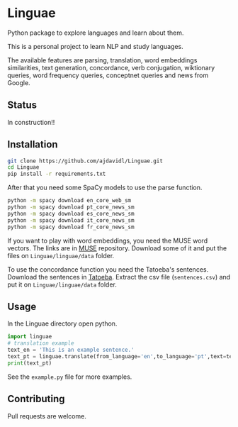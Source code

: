 # Linguae
Python package to explore languages and learn about them.

This is a personal project to learn NLP and study languages.

The available features are parsing, translation, word embeddings similarities, text generation, concordance, verb conjugation, wiktionary queries, word frequency queries, conceptnet queries and news from Google.

## Status
In construction!!

## Installation

```bash
git clone https://github.com/ajdavidl/Linguae.git
cd Linguae
pip install -r requirements.txt
```
After that you need some SpaCy models to use the parse function.

```bash
python -m spacy download en_core_web_sm
python -m spacy download pt_core_news_sm
python -m spacy download es_core_news_sm
python -m spacy download it_core_news_sm
python -m spacy download fr_core_news_sm
```

If you want to play with word embeddings, you need the MUSE word vectors. The links are in [MUSE](https://github.com/facebookresearch/MUSE#download) repository. 
Download some of it and put the files on `Linguae/linguae/data` folder.

To use the concordance function you need the Tatoeba's sentences. 
Download the sentences in [Tatoeba](https://tatoeba.org/en/downloads). 
Extract the csv file (`sentences.csv`) and put it on `Linguae/linguae/data` folder.

## Usage

In the Linguae directory open python.

```python
import linguae
# translation example
text_en = 'This is an example sentence.'
text_pt = linguae.translate(from_language='en',to_language='pt',text=text_en)
print(text_pt)
```

See the `example.py` file for more examples.

## Contributing

Pull requests are welcome.
